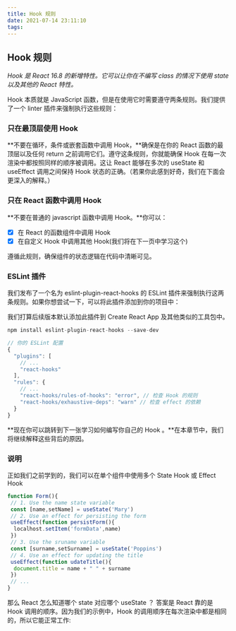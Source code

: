 ```yaml
---
title: Hook 规则
date: 2021-07-14 23:11:10
tags:
---
```


## Hook 规则

*Hook 是 React 16.8 的新增特性。它可以让你在不编写 class 的情况下使用 state 以及其他的 React 特性。*

Hook 本质就是 JavaScript 函数，但是在使用它时需要遵守两条规则。我们提供了一个 linter 插件来强制执行这些规则：

### 只在最顶层使用 Hook

**不要在循环，条件或嵌套函数中调用 Hook，**确保是在你的 React 函数的最顶层以及任何 return 之前调用它们。遵守这条规则，你就能确保 Hook 在每一次渲染中都按照同样的顺序被调用。这让 React 能够在多次的 useState 和 useEffect 调用之间保持 Hook 状态的正确。（若果你此感到好奇，我们在下面会更深入的解释。）

### 只在 React 函数中调用 Hook

**不要在普通的 javascript 函数中调用 Hook。**你可以：

-[x] 在 React 的函数组件中调用 Hook
-[x] 在自定义 Hook 中调用其他 Hook(我们将在下一页中学习这个)

遵循此规则，确保组件的状态逻辑在代码中清晰可见。

### ESLint 插件

我们发布了一个名为 eslint-plugin-react-hooks 的 ESLint 插件来强制执行这两条规则。如果你想尝试一下，可以将此插件添加到你的项目中：

我们打算后续版本默认添加此插件到 Create React App 及其他类似的工具包中。

```js
npm install eslint-plugin-react-hooks --save-dev
```

```js
// 你的 ESLint 配置
{
  "plugins": [
    // ...
    "react-hooks"
  ],
  "rules": {
    // ...
    "react-hooks/rules-of-hooks": "error", // 检查 Hook 的规则
    "react-hooks/exhaustive-deps": "warn" // 检查 effect 的依赖
  }
}
```

**现在你可以跳转到下一张学习如何编写你自己的 Hook 。**在本章节中，我们将继续解释这些背后的原因。

### 说明

正如我们之前学到的，我们可以在单个组件中使用多个 State Hook 或 Effect Hook

```js
function Form(){
 // 1. Use the name state variable
 const [name,setName] = useState('Mary')
 // 2. Use an effect for persisting the form
 useEffect(function persistForm(){
  localhost.setItem('formData',name)
 })
 // 3. Use the sruname variable
 const [surname,setSurname] = useState('Poppins') 
 // 4. Use an effect for updating the title
 useEffect(function udateTitle(){
  document.title = name + " " + surname
 })
 // ...
}
```

那么 React 怎么知道哪个 state 对应哪个 useState ？ 答案是 React 靠的是 Hook 调用的顺序。因为我们的示例中，Hook 的调用顺序在每次渲染中都是相同的，所以它能正常工作:


